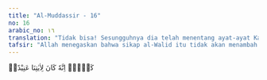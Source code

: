 ```yaml
---
title: "Al-Muddassir - 16"
no: 16
arabic_no: ١٦
translation: "Tidak bisa! Sesungguhnya dia telah menentang ayat-ayat Kami (Al-Qur'an)."
tafsir: "Allah menegaskan bahwa sikap al-Walid itu tidak akan menambah apa yang diinginkannya, karena sesungguhnya ia menentang ayat-ayat-Nya. Allah sekali-kali tidak akan mengabulkan kehendaknya. Bahkan menurut riwayat, semenjak turunnya pernyataan Allah ini, harta dan kekayaan al-Walid semakin berkurang. Anak pun begitu, meninggal satu persatu sehingga habis semua. Akhirnya al-Walid tinggal sebatang kara.\n\nAl-Walid selalu menunjukkan secara terang-terangan sikap menentang terhadap apa yang disampaikan Nabi Muhammad, berupa dalil-dalil tentang keesaan dan kekuasaan Allah, penjelasan tentang adanya hari kebangkitan, keterangan tentang risalah dan nubuat yang beliau bawa, dan lain-lain. Al-Walid menentang dengan keras wahyu Allah yang diturunkan melalui Muhammad saw. Oleh karena itu, ia berusaha pula hendak berbicara meniru gaya Al-Qur'an. Dia menganggap kalau Allah tetap hendak mengutus seorang rasul di kalangan bangsa Arab, maka tidak ada yang lebih pantas untuk menerima tugas suci itu melainkan dia sendiri. Begitulah kesombongan dan sikap keras kepala menghilangkan segala kesenangan duniawinya.\n\nSegi lain yang kita ambil dari ayat ini adalah keingkaran al-Walid terhadap Allah dikategorikan kufur 'inad, maksudnya dia tahu betul dan mengakui dengan hati kecilnya bahwa apa yang disampaikan Nabi Muhammad adalah benar, namun lidah (ucapan) tetap mengingkarinya. Inilah jenis kekafiran yang paling kotor dan keji. Seperti banyak terdapat pada masa sekarang. Hati kecil mengakui ajaran agama itu benar dan menguntungkan, namun lidah tetap menentang karena berbagai faktor."
---
```


كَلَّاۗ اِنَّهٗ كَانَ لِاٰيٰتِنَا عَنِيْدًاۗ 
